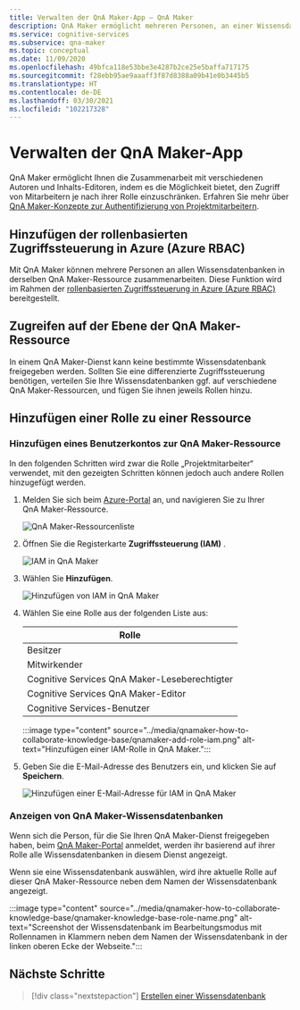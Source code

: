 ```yaml
---
title: Verwalten der QnA Maker-App – QnA Maker
description: QnA Maker ermöglicht mehreren Personen, an einer Wissensdatenbank zusammenzuarbeiten. QnA Maker bietet die Möglichkeit, die Qualität Ihrer Wissensdatenbank durch aktives Lernen zu verbessern. Sie können Einträge überprüfen, annehmen oder ablehnen und hinzufügen, ohne vorhandene Fragen zu entfernen oder zu ändern.
ms.service: cognitive-services
ms.subservice: qna-maker
ms.topic: conceptual
ms.date: 11/09/2020
ms.openlocfilehash: 49bfca118e53bbe3e4287b2ce25e5baffa717175
ms.sourcegitcommit: f28ebb95ae9aaaff3f87d8388a09b41e0b3445b5
ms.translationtype: HT
ms.contentlocale: de-DE
ms.lasthandoff: 03/30/2021
ms.locfileid: "102217328"
---
```

# <a name="manage-qna-maker-app"></a>Verwalten der QnA Maker-App

QnA Maker ermöglicht Ihnen die Zusammenarbeit mit verschiedenen Autoren und Inhalts-Editoren, indem es die Möglichkeit bietet, den Zugriff von Mitarbeitern je nach ihrer Rolle einzuschränken.
Erfahren Sie mehr über [QnA Maker-Konzepte zur Authentifizierung von Projektmitarbeitern](../Concepts/role-based-access-control.md).

## <a name="add-azure-role-based-access-control-azure-rbac"></a>Hinzufügen der rollenbasierten Zugriffssteuerung in Azure (Azure RBAC)

Mit QnA Maker können mehrere Personen an allen Wissensdatenbanken in derselben QnA Maker-Ressource zusammenarbeiten. Diese Funktion wird im Rahmen der [rollenbasierten Zugriffssteuerung in Azure (Azure RBAC)](../../../role-based-access-control/role-assignments-portal.md) bereitgestellt.

## <a name="access-at-the-qna-maker-resource-level"></a>Zugreifen auf der Ebene der QnA Maker-Ressource

In einem QnA Maker-Dienst kann keine bestimmte Wissensdatenbank freigegeben werden. Sollten Sie eine differenzierte Zugriffssteuerung benötigen, verteilen Sie Ihre Wissensdatenbanken ggf. auf verschiedene QnA Maker-Ressourcen, und fügen Sie ihnen jeweils Rollen hinzu.

## <a name="add-a-role-to-a-resource"></a>Hinzufügen einer Rolle zu einer Ressource

### <a name="add-a-user-account-to-the-qna-maker-resource"></a>Hinzufügen eines Benutzerkontos zur QnA Maker-Ressource

In den folgenden Schritten wird zwar die Rolle „Projektmitarbeiter“ verwendet, mit den gezeigten Schritten können jedoch auch andere Rollen hinzugefügt werden.

1. Melden Sie sich beim [Azure-Portal](https://portal.azure.com/) an, und navigieren Sie zu Ihrer QnA Maker-Ressource.

    ![QnA Maker-Ressourcenliste](../media/qnamaker-how-to-collaborate-knowledge-base/qnamaker-resource-list.png)

1. Öffnen Sie die Registerkarte **Zugriffssteuerung (IAM)** .

    ![IAM in QnA Maker](../media/qnamaker-how-to-collaborate-knowledge-base/qnamaker-iam.png)

1. Wählen Sie **Hinzufügen**.

    ![Hinzufügen von IAM in QnA Maker](../media/qnamaker-how-to-collaborate-knowledge-base/qnamaker-iam-add.png)

1. Wählen Sie eine Rolle aus der folgenden Liste aus:

    |Rolle|
    |--|
    |Besitzer|
    |Mitwirkender|
    |Cognitive Services QnA Maker-Leseberechtigter|
    |Cognitive Services QnA Maker-Editor|
    |Cognitive Services-Benutzer|

    :::image type="content" source="../media/qnamaker-how-to-collaborate-knowledge-base/qnamaker-add-role-iam.png" alt-text="Hinzufügen einer IAM-Rolle in QnA Maker.":::

1. Geben Sie die E-Mail-Adresse des Benutzers ein, und klicken Sie auf **Speichern**.

    ![Hinzufügen einer E-Mail-Adresse für IAM in QnA Maker](../media/qnamaker-how-to-collaborate-knowledge-base/qnamaker-iam-add-email.png)

### <a name="view-qna-maker-knowledge-bases"></a>Anzeigen von QnA Maker-Wissensdatenbanken

Wenn sich die Person, für die Sie Ihren QnA Maker-Dienst freigegeben haben, beim [QnA Maker-Portal](https://qnamaker.ai) anmeldet, werden ihr basierend auf ihrer Rolle alle Wissensdatenbanken in diesem Dienst angezeigt.

Wenn sie eine Wissensdatenbank auswählen, wird ihre aktuelle Rolle auf dieser QnA Maker-Ressource neben dem Namen der Wissensdatenbank angezeigt.

:::image type="content" source="../media/qnamaker-how-to-collaborate-knowledge-base/qnamaker-knowledge-base-role-name.png" alt-text="Screenshot der Wissensdatenbank im Bearbeitungsmodus mit Rollennamen in Klammern neben dem Namen der Wissensdatenbank in der linken oberen Ecke der Webseite.":::

## <a name="next-steps"></a>Nächste Schritte

> [!div class="nextstepaction"]
> [Erstellen einer Wissensdatenbank](./manage-knowledge-bases.md)
